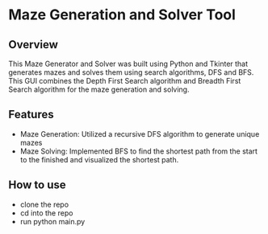 # Maze Generation and Solver Tool

## Overview
This Maze Generator and Solver was built using Python and Tkinter that generates mazes and solves them using search algorithms, DFS and BFS.
This GUI combines the Depth First Search algorithm and Breadth First Search algorithm for the maze generation and solving. 

## Features
- Maze Generation: Utilized a recursive DFS algorithm to generate unique mazes
- Maze Solving: Implemented BFS to find the shortest path from the start to the finished and visualized the shortest path.

## How to use
- clone the repo
- cd into the repo
- run python main.py
